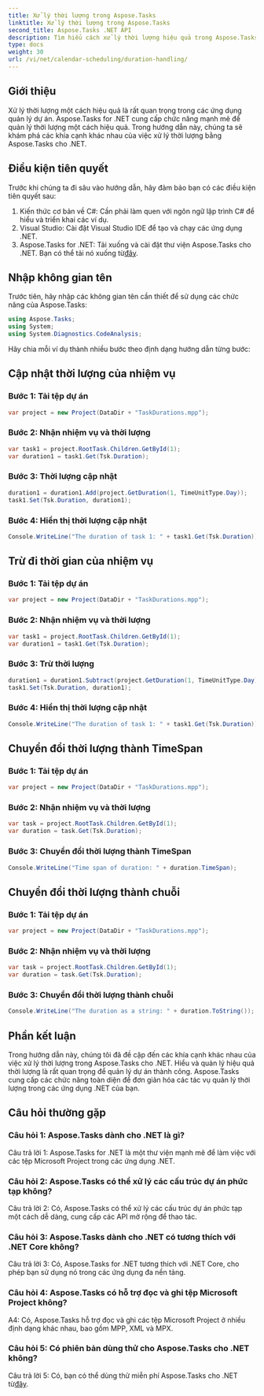 ```yaml
---
title: Xử lý thời lượng trong Aspose.Tasks
linktitle: Xử lý thời lượng trong Aspose.Tasks
second_title: Aspose.Tasks .NET API
description: Tìm hiểu cách xử lý thời lượng hiệu quả trong Aspose.Tasks for .NET với hướng dẫn từng bước.
type: docs
weight: 30
url: /vi/net/calendar-scheduling/duration-handling/
---
```

## Giới thiệu

Xử lý thời lượng một cách hiệu quả là rất quan trọng trong các ứng dụng quản lý dự án. Aspose.Tasks for .NET cung cấp chức năng mạnh mẽ để quản lý thời lượng một cách hiệu quả. Trong hướng dẫn này, chúng ta sẽ khám phá các khía cạnh khác nhau của việc xử lý thời lượng bằng Aspose.Tasks cho .NET.

## Điều kiện tiên quyết

Trước khi chúng ta đi sâu vào hướng dẫn, hãy đảm bảo bạn có các điều kiện tiên quyết sau:

1. Kiến thức cơ bản về C#: Cần phải làm quen với ngôn ngữ lập trình C# để hiểu và triển khai các ví dụ.
2. Visual Studio: Cài đặt Visual Studio IDE để tạo và chạy các ứng dụng .NET.
3.  Aspose.Tasks for .NET: Tải xuống và cài đặt thư viện Aspose.Tasks cho .NET. Bạn có thể tải nó xuống từ[đây](https://releases.aspose.com/tasks/net/).

## Nhập không gian tên

Trước tiên, hãy nhập các không gian tên cần thiết để sử dụng các chức năng của Aspose.Tasks:

```csharp
using Aspose.Tasks;
using System;
using System.Diagnostics.CodeAnalysis;


```

Hãy chia mỗi ví dụ thành nhiều bước theo định dạng hướng dẫn từng bước:

## Cập nhật thời lượng của nhiệm vụ

### Bước 1: Tải tệp dự án

```csharp
var project = new Project(DataDir + "TaskDurations.mpp");
```

### Bước 2: Nhận nhiệm vụ và thời lượng

```csharp
var task1 = project.RootTask.Children.GetById(1);
var duration1 = task1.Get(Tsk.Duration);
```

### Bước 3: Thời lượng cập nhật

```csharp
duration1 = duration1.Add(project.GetDuration(1, TimeUnitType.Day));
task1.Set(Tsk.Duration, duration1);
```

### Bước 4: Hiển thị thời lượng cập nhật

```csharp
Console.WriteLine("The duration of task 1: " + task1.Get(Tsk.Duration));
```

## Trừ đi thời gian của nhiệm vụ

### Bước 1: Tải tệp dự án

```csharp
var project = new Project(DataDir + "TaskDurations.mpp");
```

### Bước 2: Nhận nhiệm vụ và thời lượng

```csharp
var task1 = project.RootTask.Children.GetById(1);
var duration1 = task1.Get(Tsk.Duration);
```

### Bước 3: Trừ thời lượng

```csharp
duration1 = duration1.Subtract(project.GetDuration(1, TimeUnitType.Day));
task1.Set(Tsk.Duration, duration1);
```

### Bước 4: Hiển thị thời lượng cập nhật

```csharp
Console.WriteLine("The duration of task 1: " + task1.Get(Tsk.Duration));
```

## Chuyển đổi thời lượng thành TimeSpan

### Bước 1: Tải tệp dự án

```csharp
var project = new Project(DataDir + "TaskDurations.mpp");
```

### Bước 2: Nhận nhiệm vụ và thời lượng

```csharp
var task = project.RootTask.Children.GetById(1);
var duration = task.Get(Tsk.Duration);
```

### Bước 3: Chuyển đổi thời lượng thành TimeSpan

```csharp
Console.WriteLine("Time span of duration: " + duration.TimeSpan);
```

## Chuyển đổi thời lượng thành chuỗi

### Bước 1: Tải tệp dự án

```csharp
var project = new Project(DataDir + "TaskDurations.mpp");
```

### Bước 2: Nhận nhiệm vụ và thời lượng

```csharp
var task = project.RootTask.Children.GetById(1);
var duration = task.Get(Tsk.Duration);
```

### Bước 3: Chuyển đổi thời lượng thành chuỗi

```csharp
Console.WriteLine("The duration as a string: " + duration.ToString());
```

## Phần kết luận

Trong hướng dẫn này, chúng tôi đã đề cập đến các khía cạnh khác nhau của việc xử lý thời lượng trong Aspose.Tasks cho .NET. Hiểu và quản lý hiệu quả thời lượng là rất quan trọng để quản lý dự án thành công. Aspose.Tasks cung cấp các chức năng toàn diện để đơn giản hóa các tác vụ quản lý thời lượng trong các ứng dụng .NET của bạn.

## Câu hỏi thường gặp

### Câu hỏi 1: Aspose.Tasks dành cho .NET là gì?

Câu trả lời 1: Aspose.Tasks for .NET là một thư viện mạnh mẽ để làm việc với các tệp Microsoft Project trong các ứng dụng .NET.

### Câu hỏi 2: Aspose.Tasks có thể xử lý các cấu trúc dự án phức tạp không?

Câu trả lời 2: Có, Aspose.Tasks có thể xử lý các cấu trúc dự án phức tạp một cách dễ dàng, cung cấp các API mở rộng để thao tác.

### Câu hỏi 3: Aspose.Tasks dành cho .NET có tương thích với .NET Core không?

Câu trả lời 3: Có, Aspose.Tasks for .NET tương thích với .NET Core, cho phép bạn sử dụng nó trong các ứng dụng đa nền tảng.

### Câu hỏi 4: Aspose.Tasks có hỗ trợ đọc và ghi tệp Microsoft Project không?

A4: Có, Aspose.Tasks hỗ trợ đọc và ghi các tệp Microsoft Project ở nhiều định dạng khác nhau, bao gồm MPP, XML và MPX.

### Câu hỏi 5: Có phiên bản dùng thử cho Aspose.Tasks cho .NET không?

 Câu trả lời 5: Có, bạn có thể dùng thử miễn phí Aspose.Tasks cho .NET từ[đây](https://releases.aspose.com/).
